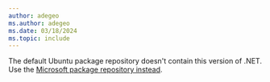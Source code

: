 ```yaml
---
author: adegeo
ms.author: adegeo
ms.date: 03/18/2024
ms.topic: include
---
```


The default Ubuntu package repository doesn't contain this version of .NET. Use the [Microsoft package repository instead](../linux-ubuntu.md#register-the-microsoft-package-repository).
